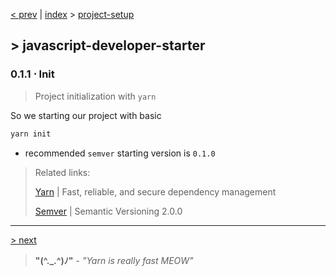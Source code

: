 [< prev][1] | [index][2] > [project-setup][1]

## \> javascript-developer-starter
### 0.1.1 ⋅ Init
>Project initialization with `yarn`

So we starting our project with basic
```bash
yarn init
```
- recommended `semver` starting version is `0.1.0`

> Related links:
>
>[Yarn][4] | Fast, reliable, and secure dependency management
>
>[Semver][5] | Semantic Versioning 2.0.0

---
[> next][3]

> **"(^._.^)ﾉ"** - *"Yarn is really fast MEOW"*

[1]: https://github.com/Atre/javascript-developer-starter/tree/project-setup/index
[2]: https://github.com/Atre/javascript-developer-starter/
[3]: https://github.com/Atre/javascript-developer-starter/tree/project-setup/editorconfig
[4]: https://yarnpkg.com
[5]: https://semver.org